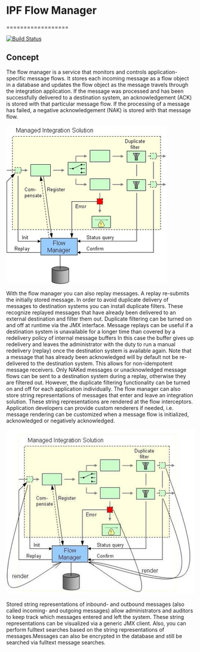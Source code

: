 # IPF Flow Manager
==================

[![Build Status](https://travis-ci.org/oehf/ipf-flow-manager.svg?branch=master)](https://travis-ci.org/oehf/ipf-flow-manager)

## Concept

The flow manager is a service that monitors and controls application-specific message flows. 
It stores each incoming message as a flow object in a database and updates the flow object as the message travels through the integration application.
If the message was processed and has been successfully delivered to a destination system, an acknowledgement (ACK) is stored with that particular message flow.
If the processing of a message has failed, a negative acknowledgement (NAK) is stored with that message flow.

<img src="https://github.com/oehf/ipf-flow-manager/blob/master/documentation/images/flowmgr.JPG">

With the flow manager you can also replay messages. A replay re-submits the initially stored message.
In order to avoid duplicate delivery of messages to destination systems you can install duplicate filters.
These recognize replayed messages that have already been delivered to an external destination and filter them out.
Duplicate filtering can be turned on and off at runtime via the JMX interface.
Message replays can be useful if a destination system is unavailable for a longer time than covered by a redelivery policy of internal message buffers
In this case the buffer gives up redelivery and leaves the administrator with the duty to run a manual redelivery (replay) once the destination system is available again.
Note that a message that has already been acknowledged will by default not be re-delivered to the destination system.
This allows for non-idempotent message receivers.
Only NAKed messages or unacknowledged message flows can be sent to a destination system during a replay, otherwise they are filtered out.
However, the duplicate filtering functionality can be turned on and off for each application individually.
The flow manager can also store string representations of messages that enter and leave an integration solution.
These string representations are rendered at the flow interceptors.
Application developers can provide custom renderers if needed, i.e. message rendering can be customized when a message flow is initialized, acknowledged or negatively acknowledged.

<img src="https://github.com/oehf/ipf-flow-manager/blob/master/documentation/images/flowmanager_rendering.jpg">

Stored string representations of inbound- and outbound messages (also called incoming- and outgoing messages) allow administrators and auditors to keep track which messages entered and left the system.
These string representations can be visualized via a generic JMX client.
Also, you can perform fulltext searches based on the string representations of messages.Messages can also be encrypted in the database and still be searched via fulltext message searches.
